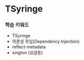 # TSyringe

### 학습 키워드

* TSyringe
* 의존성 주입(Dependency Injection)
* reflect-metadata
* sington (싱글톤)
